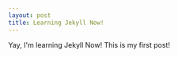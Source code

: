 ```yaml
---
layout: post
title: Learning Jekyll Now!
---
```


Yay, I'm learning Jekyll Now! This is my first post!
